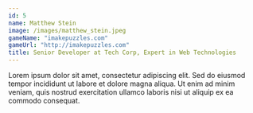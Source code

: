 ```yaml
---
id: 5
name: Matthew Stein
image: /images/matthew_stein.jpeg
gameName: "imakepuzzles.com"
gameUrl: "http://imakepuzzles.com"
title: Senior Developer at Tech Corp, Expert in Web Technologies
---
```


Lorem ipsum dolor sit amet, consectetur adipiscing elit. Sed do eiusmod tempor incididunt ut labore et dolore magna aliqua. Ut enim ad minim veniam, quis nostrud exercitation ullamco laboris nisi ut aliquip ex ea commodo consequat.
